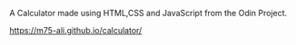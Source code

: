 A Calculator made using HTML,CSS and JavaScript from the Odin Project.

https://m75-ali.github.io/calculator/
